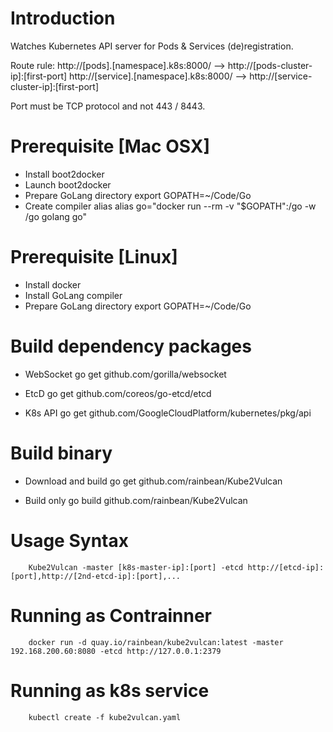 Introduction
===============

Watches Kubernetes API server for Pods & Services (de)registration. 

Route rule:
	http://[pods].[namespace].k8s:8000/ --> http://[pods-cluster-ip]:[first-port]
	http://[service].[namespace].k8s:8000/ --> http://[service-cluster-ip]:[first-port]

Port must be TCP protocol and not 443 / 8443.

Prerequisite [Mac OSX]
===============
* Install boot2docker
* Launch boot2docker
* Prepare GoLang directory
		export GOPATH=~/Code/Go
* Create compiler alias
		alias go="docker run --rm -v "$GOPATH":/go -w /go golang go"

Prerequisite [Linux]
===============
* Install docker
* Install GoLang compiler
* Prepare GoLang directory
		export GOPATH=~/Code/Go

Build dependency packages
===============
* WebSocket
		go get github.com/gorilla/websocket

* EtcD
		go get github.com/coreos/go-etcd/etcd

* K8s API
		go get github.com/GoogleCloudPlatform/kubernetes/pkg/api

Build binary
===============
* Download and build 
		go get github.com/rainbean/Kube2Vulcan 

* Build only
		go build github.com/rainbean/Kube2Vulcan

Usage Syntax
===============
		Kube2Vulcan -master [k8s-master-ip]:[port] -etcd http://[etcd-ip]:[port],http://[2nd-etcd-ip]:[port],...

Running as Contrainner
===============
		docker run -d quay.io/rainbean/kube2vulcan:latest -master 192.168.200.60:8080 -etcd http://127.0.0.1:2379

Running as k8s service
===============
		kubectl create -f kube2vulcan.yaml


